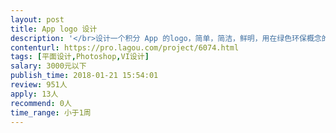 ```yaml
---                
layout: post       
title: App logo 设计           
description: '</br>设计一个积分 App 的logo，简单，简洁，鲜明，用在绿色环保概念的app上</br></br>设计一个积分 App 的logo，简单，简洁，鲜明，用在绿色环保概念的app上</br>'     
contenturl: https://pro.lagou.com/project/6074.html      
tags: [平面设计,Photoshop,VI设计]            
salary: 3000元以下          
publish_time: 2018-01-21 15:54:01         
review: 951人                   
apply: 13人                   
recommend: 0人                   
time_range: 小于1周              
---                 
```

